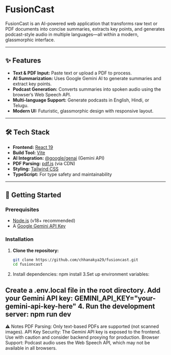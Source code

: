# FusionCast

FusionCast is an AI-powered web application that transforms raw text or PDF documents into concise summaries, extracts key points, and generates podcast-style audio in multiple languages—all within a modern, glassmorphic interface.



---

## ✨ Features

- **Text & PDF Input:** Paste text or upload a PDF to process.
- **AI Summarization:** Uses Google Gemini AI to generate summaries and extract key points.
- **Podcast Generation:** Converts summaries into spoken audio using the browser’s Web Speech API.
- **Multi-language Support:** Generate podcasts in English, Hindi, or Telugu.
- **Modern UI:** Futuristic, glassmorphic design with responsive layout.

---

## 🛠 Tech Stack

- **Frontend:** [React 19](https://react.dev/)
- **Build Tool:** [Vite](https://vitejs.dev/)
- **AI Integration:** [@google/genai](https://www.npmjs.com/package/@google/genai) (Gemini API)
- **PDF Parsing:** [pdf.js](https://mozilla.github.io/pdf.js/) (via CDN)
- **Styling:** [Tailwind CSS](https://tailwindcss.com/)
- **TypeScript:** For type safety and maintainability

---

## 🚀 Getting Started

### Prerequisites

- [Node.js](https://nodejs.org/) (v18+ recommended)
- A [Google Gemini API Key](https://aistudio.google.com/app/apikey)

### Installation

1. **Clone the repository:**
   ```sh
   git clone https://github.com/chhanakya29/fusioncast.git
   cd fusioncast

2. Install dependencies:
   npm install
3.Set up environment variables:

  Create a .env.local file in the root directory.
  Add your Gemini API key: 
    GEMINI_API_KEY="your-gemini-api-key-here"
4. Run the development server:
   npm run dev
--------
⚠️ Notes
PDF Parsing: Only text-based PDFs are supported (not scanned images).
API Key Security: The Gemini API key is exposed to the frontend. Use with caution and consider backend proxying for production.
Browser Support: Podcast audio uses the Web Speech API, which may not be available in all browsers.

